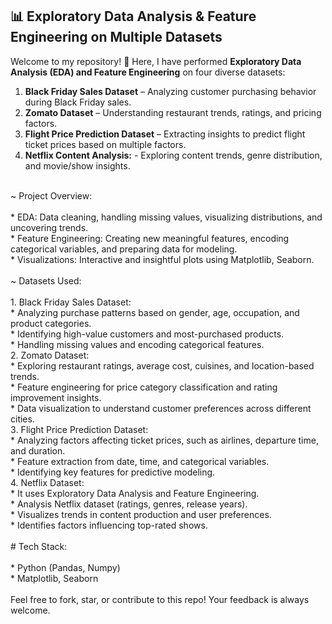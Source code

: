 ## 📊 Exploratory Data Analysis & Feature Engineering on Multiple Datasets  

Welcome to my repository! 🚀 Here, I have performed **Exploratory Data Analysis (EDA) and Feature Engineering** on four diverse datasets:  

1. **Black Friday Sales Dataset** – Analyzing customer purchasing behavior during Black Friday sales.  
2. **Zomato Dataset** – Understanding restaurant trends, ratings, and pricing factors.  
3. **Flight Price Prediction Dataset** – Extracting insights to predict flight ticket prices based on multiple factors.
4. **Netflix Content Analysis:** - Exploring content trends, genre distribution, and movie/show insights.
<br>
~ Project Overview:
<br>
<br>
* EDA: Data cleaning, handling missing values, visualizing distributions, and uncovering trends.
<br>
* Feature Engineering: Creating new meaningful features, encoding categorical variables, and preparing data for modeling.
<br>
* Visualizations: Interactive and insightful plots using Matplotlib, Seaborn.  
<br>
<br>
~ Datasets Used:
<br>
<br>
1. Black Friday Sales Dataset:
<br>
* Analyzing purchase patterns based on gender, age, occupation, and product categories.
<br> 
* Identifying high-value customers and most-purchased products.
<br>
* Handling missing values and encoding categorical features.  
<br>
2️. Zomato Dataset:
<br>
* Exploring restaurant ratings, average cost, cuisines, and location-based trends.
<br>
* Feature engineering for price category classification and rating improvement insights. 
<br> 
* Data visualization to understand customer preferences across different cities.  
<br>
3️. Flight Price Prediction Dataset:
<br>
* Analyzing factors affecting ticket prices, such as airlines, departure time, and duration.
<br>
* Feature extraction from date, time, and categorical variables.  
<br>
* Identifying key features for predictive modeling.  
<br>
 4. Netflix Dataset:
<br>
* It uses Exploratory Data Analysis and Feature Engineering.
<br>
* Analysis Netflix dataset (ratings, genres, release years).  
<br>
* Visualizes trends in content production and user preferences.  
<br>
* Identifies factors influencing top-rated shows.
<br>
<br>
# Tech Stack:
<br>
<br>
* Python (Pandas, Numpy)
<br>
* Matplotlib, Seaborn 
<br>
<br>
Feel free to fork, star, or contribute to this repo! Your feedback is always welcome.  
